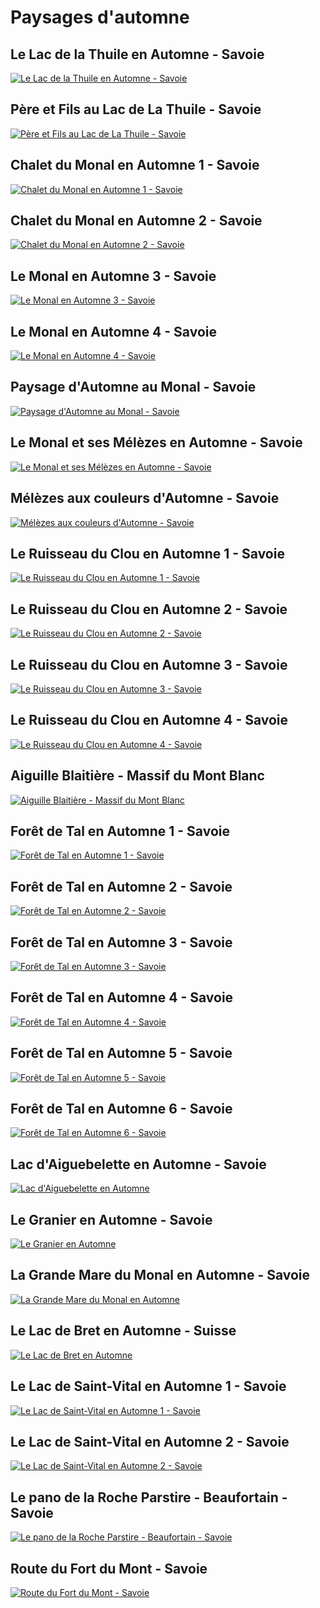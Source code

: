 # Paysages d'automne

## Le Lac de la Thuile en Automne - Savoie
[![Le Lac de la Thuile en Automne - Savoie](lac_thuile_automne_mg_6008__mg_6012-5-images_size_3200x1600.webp)](https://raw.githubusercontent.com/olivier3lanc/photographies/master/paysages/automne/lac_thuile_automne_mg_6008__mg_6012-5-images_size_3200x1600.webp)

## Père et Fils au Lac de La Thuile - Savoie
[![Père et Fils au Lac de La Thuile - Savoie](pere_fils_la_thuile_mg_6033_size_2560x1706.webp)](https://raw.githubusercontent.com/olivier3lanc/photographies/master/paysages/automne/pere_fils_la_thuile_mg_6033_size_2560x1706.webp)

## Chalet du Monal en Automne 1 - Savoie
[![Chalet du Monal en Automne 1 - Savoie](Chalets_Monal_Automne_1_MG_5779_size_1600x1066.webp)](https://raw.githubusercontent.com/olivier3lanc/photographies/master/paysages/automne/Chalets_Monal_Automne_1_MG_5779_size_1600x1066.webp)

## Chalet du Monal en Automne 2 - Savoie
[![Chalet du Monal en Automne 2 - Savoie](Chalets_Monal_Automne_2_MG_5773_size_1600x1066.webp)](https://raw.githubusercontent.com/olivier3lanc/photographies/master/paysages/automne/Chalets_Monal_Automne_2_MG_5773_size_1600x1066.webp)

## Le Monal en Automne 3 - Savoie
[![Le Monal en Automne 3 - Savoie](le_monal_en_automne_mg_3662_mg_3670-9-img_size_4243x1600.webp)](https://raw.githubusercontent.com/olivier3lanc/photographies/master/paysages/automne/le_monal_en_automne_mg_3662_mg_3670-9-img_size_4243x1600.webp)

## Le Monal en Automne 4 - Savoie
[![Le Monal en Automne 4 - Savoie](le_monal_en_automne_mg_3672_1_size_2560x1706.webp)](https://raw.githubusercontent.com/olivier3lanc/photographies/master/paysages/automne/le_monal_en_automne_mg_3672_1_size_2560x1706.webp)

## Paysage d'Automne au Monal - Savoie
[![Paysage d'Automne au Monal - Savoie](paysage_automne_monal_1_mg_5750__mg_5754-5-images_size_2560x1706.webp)](https://raw.githubusercontent.com/olivier3lanc/photographies/master/paysages/automne/paysage_automne_monal_1_mg_5750__mg_5754-5-images_size_2560x1706.webp)

## Le Monal et ses Mélèzes en Automne - Savoie
[![Le Monal et ses Mélèzes en Automne - Savoie](Le_Monal_et_Melezes_Automne_MG_5740__MG_5744-5-images_size_1600x1066.webp)](https://raw.githubusercontent.com/olivier3lanc/photographies/master/paysages/automne/Le_Monal_et_Melezes_Automne_MG_5740__MG_5744-5-images_size_1600x1066.webp)

## Mélèzes aux couleurs d'Automne - Savoie
[![Mélèzes aux couleurs d'Automne - Savoie](Melezes_Couleurs_Automne_Monal_MG_5729__MG_5731_size_1066x1600.webp)](https://raw.githubusercontent.com/olivier3lanc/photographies/master/paysages/automne/Melezes_Couleurs_Automne_Monal_MG_5729__MG_5731_size_1066x1600.webp)

## Le Ruisseau du Clou en Automne 1 - Savoie
[![Le Ruisseau du Clou en Automne 1 - Savoie](le_ruisseau_du_clou_en_automne_mg_5790_size_2560x1706.webp)](https://raw.githubusercontent.com/olivier3lanc/photographies/master/paysages/automne/le_ruisseau_du_clou_en_automne_mg_5790_size_2560x1706.webp)

## Le Ruisseau du Clou en Automne 2 - Savoie
[![Le Ruisseau du Clou en Automne 2 - Savoie](ruisseau_clou_automne_1_mg_5701_size_2560x1706.webp)](https://raw.githubusercontent.com/olivier3lanc/photographies/master/paysages/automne/ruisseau_clou_automne_1_mg_5701_size_2560x1706.webp)

## Le Ruisseau du Clou en Automne 3 - Savoie
[![Le Ruisseau du Clou en Automne 3 - Savoie](ruisseau_clou_automne_3_mg_5693__mg_5694-2-images_size_2560x2559.webp)](https://raw.githubusercontent.com/olivier3lanc/photographies/master/paysages/automne/ruisseau_clou_automne_3_mg_5693__mg_5694-2-images_size_2560x2559.webp)

## Le Ruisseau du Clou en Automne 4 - Savoie
[![Le Ruisseau du Clou en Automne 4 - Savoie](ruisseau_clou_automne_4_mg_5695_size_2560x1706.webp)](https://raw.githubusercontent.com/olivier3lanc/photographies/master/paysages/automne/ruisseau_clou_automne_4_mg_5695_size_2560x1706.webp)

## Aiguille Blaitière - Massif du Mont Blanc
[![Aiguille Blaitière - Massif du Mont Blanc](Aiguille_Blaitiere_MG_3631__MG_3636-6%20images_size_2500x1078.webp)](https://raw.githubusercontent.com/olivier3lanc/photographies/master/paysages/automne/Aiguille_Blaitiere_MG_3631__MG_3636-6%20images_size_2500x1078.webp)

## Forêt de Tal en Automne 1 - Savoie
[![Forêt de Tal en Automne 1 - Savoie](foret_de_tal_automne_MG_3345_size_1600x1066.webp)](https://raw.githubusercontent.com/olivier3lanc/photographies/master/paysages/automne/foret_de_tal_automne_MG_3345_size_1600x1066.webp)

## Forêt de Tal en Automne 2 - Savoie
[![Forêt de Tal en Automne 2 - Savoie](foret_de_tal_automne_MG_3348_size_1066x1600.webp)](https://raw.githubusercontent.com/olivier3lanc/photographies/master/paysages/automne/foret_de_tal_automne_MG_3348_size_1066x1600.webp)

## Forêt de Tal en Automne 3 - Savoie
[![Forêt de Tal en Automne 3 - Savoie](foret_de_tal_automne_MG_3394_size_1066x1600.webp)](https://raw.githubusercontent.com/olivier3lanc/photographies/master/paysages/automne/foret_de_tal_automne_MG_3394_size_1066x1600.webp)

## Forêt de Tal en Automne 4 - Savoie
[![Forêt de Tal en Automne 4 - Savoie](foret_de_tal_automne_MG_3416_size_1600x1066.webp)](https://raw.githubusercontent.com/olivier3lanc/photographies/master/paysages/automne/foret_de_tal_automne_MG_3416_size_1600x1066.webp)

## Forêt de Tal en Automne 5 - Savoie
[![Forêt de Tal en Automne 5 - Savoie](foret_de_tal_automne_MG_3421_size_1600x1066.webp)](https://raw.githubusercontent.com/olivier3lanc/photographies/master/paysages/automne/foret_de_tal_automne_MG_3421_size_1600x1066.webp)

## Forêt de Tal en Automne 6 - Savoie
[![Forêt de Tal en Automne 6 - Savoie](foret_de_tal_automne_MG_3430_size_1600x1066.webp)](https://raw.githubusercontent.com/olivier3lanc/photographies/master/paysages/automne/foret_de_tal_automne_MG_3430_size_1600x1066.webp)

## Lac d'Aiguebelette en Automne - Savoie
[![Lac d'Aiguebelette en Automne](IMG_4589_size_2500x1667.webp)](https://raw.githubusercontent.com/olivier3lanc/photographies/master/paysages/automne/IMG_4589_size_2500x1667.webp)

## Le Granier en Automne - Savoie
[![Le Granier en Automne](img_6777_size_2560x1706.webp)](https://raw.githubusercontent.com/olivier3lanc/photographies/master/paysages/automne/img_6777_size_2560x1706.webp)

## La Grande Mare du Monal en Automne - Savoie
[![La Grande Mare du Monal en Automne](la_grande_mare_du_monal_en_automne_mg_3623_mg_3645-14-img_size_2560x1706.webp)](https://raw.githubusercontent.com/olivier3lanc/photographies/master/paysages/automne/la_grande_mare_du_monal_en_automne_mg_3623_mg_3645-14-img_size_2560x1706.webp)

## Le Lac de Bret en Automne - Suisse
[![Le Lac de Bret en Automne](lac_bret_automne_img_5325_img_5331_size_4799x1600.webp)](https://raw.githubusercontent.com/olivier3lanc/photographies/master/paysages/automne/lac_bret_automne_img_5325_img_5331_size_4799x1600.webp)

## Le Lac de Saint-Vital en Automne 1 - Savoie
[![Le Lac de Saint-Vital en Automne 1 - Savoie](lac_st_vital_img_5076_img_5083-8-img_size_4800x1600.webp)](https://raw.githubusercontent.com/olivier3lanc/photographies/master/paysages/automne/lac_st_vital_img_5076_img_5083-8-img_size_4800x1600.webp)

## Le Lac de Saint-Vital en Automne 2 - Savoie
[![Le Lac de Saint-Vital en Automne 2 - Savoie](Lac-St-Vital_MG_3661_MG_3666_size_2500x973.webp)](https://raw.githubusercontent.com/olivier3lanc/photographies/master/paysages/automne/Lac-St-Vital_MG_3661_MG_3666_size_2500x973.webp)


## Le pano de la Roche Parstire - Beaufortain - Savoie
[![Le pano de la Roche Parstire - Beaufortain - Savoie](Le_Pano_de_la_Roche_Parstire_beta_size_2500x509.webp)](https://raw.githubusercontent.com/olivier3lanc/photographies/master/paysages/automne/Le_Pano_de_la_Roche_Parstire_beta_size_2500x509.webp)


## Route du Fort du Mont - Savoie
[![Route du Fort du Mont - Savoie](Route_du_Fort_du_Mont_IMG_5285_size_1600x1066.webp)](https://raw.githubusercontent.com/olivier3lanc/photographies/master/paysages/automne/Route_du_Fort_du_Mont_IMG_5285_size_1600x1066.webp)

